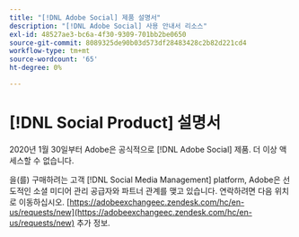 ```yaml
---
title: "[!DNL Adobe Social] 제품 설명서"
description: "[!DNL Adobe Social] 사용 안내서 리소스"
exl-id: 48527ae3-bc6a-4f30-9309-701bb2be0650
source-git-commit: 8089325de90b03d573df28483428c2b82d221cd4
workflow-type: tm+mt
source-wordcount: '65'
ht-degree: 0%

---
```


# [!DNL Social Product] 설명서

2020년 1월 30일부터 Adobe은 공식적으로 [!DNL Adobe Social] 제품. 더 이상 액세스할 수 없습니다.

을(를) 구매하려는 고객 [!DNL Social Media Management] platform, Adobe은 선도적인 소셜 미디어 관리 공급자와 파트너 관계를 맺고 있습니다. 연락하려면 다음 위치로 이동하십시오. [https://adobeexchangeec.zendesk.com/hc/en-us/requests/new](https://adobeexchangeec.zendesk.com/hc/en-us/requests/new) 추가 정보.
